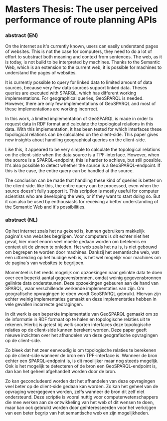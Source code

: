 # Masters Thesis: The user perceived performance of route planning APIs

<!-- [Extended abstract](https://github.com/Bertware/masterthesis/blob/master/abstract.pdf) (EN) -->
<!-- [Masters thesis](https://github.com/Bertware/masterthesis/blob/master/masterproef%20Bert%20Marcelis.pdf) (NL) -->

### **abstract (EN)**
On the internet as it's currently known, users can easily understand pages of websites. This is not the case for computers, they need to do a lot of effort to substract both meaning and context from sentences. The web, as it is today, is not build to be interpreted by machines. Thanks to the Semantic Web, which is an extension to the current web, it is possible for machines to understand the pages of websites.

It is currently possible to query for linked data to limited amount of data sources, because very few data sources support linked data. Theses queries are executed with SPARQL, which has different working implementations. For geographical queries, GeoSPARQL is needed. However, there are only few implementations of GeoSPARQL and most of these implementations are working incorrect.

In this work, a limited implementation of GeoSPARQL is made in order to request data in RDF format and calculate the topological relations in this data. With this implementation, it has been tested for which interfaces these topological relations can be calculated on the client-side. This paper gives new insights about handling geographical queries on the client-side.

Like this, it appeared to be very simple to calculate the topological relations on the client-side when the data source is a TPF-interface. However, when the source is a SPARQL-endpoint, this is harder to achieve, but still possible. It's also possible to detect whether the source is a GeoSPARQL-endpoint. If this is the case, the entire query can be handled at the source.

The conclusion can be made that handling these kind of queries is better on the client-side. like this, the entire query can be processed, even when the source doesn't fully support it. This scription is mostly useful for computer scientists who are developing the web, or if they want to start doing so. But it can also be used by enthousiasts for receiving a better understanding of the Semantic Web and it's possibilities.

### **abstract (NL)**
Op het internet zoals het nu gekend is, kunnen gebruikers makkelijk pagina's van websites begrijpen. Voor computers is dit echter niet het geval, hier moet enorm veel moeite gedaan worden om betekenis en context uit de zinnen te onleden. Het web zoals het nu is, is niet gebouwd om begrepen te worden door machines. Dankzij het semantische web, wat een uitbreiding op het huidige web is, is het wel mogelijk voor machines om de pagina's van websites te begrijpen.
    
Momenteel is het reeds mogelijk om opzoekingen naar gelinkte data te doen over een beperkt aantal gegevensbronnen, omdat weinig gegevensbronnen gelinkte data ondersteunen. Deze opzoekingen gebeuren aan de hand van SPARQL, waar verschillende werkende implementaties van zijn. Om geografische opvragingen te doen wordt GeoSPARQL gebruikt. Hiervan zijn echter weinig implementaties gemaakt en deze implementaties hebben in vele gevallen incorrecte gedragingen.

In dit werk is een beperkte implementatie van GeoSPARQL gemaakt om zo de informatie in RDF formaat op te halen en topologische relaties uit te rekenen. Hierbij is getest bij welk soorten interfaces deze topologische relaties op de client-side kunnen berekent worden. Deze paper geeft nieuwe inzichten over het afhandelen van deze geografische opvragingen op de client-side.

Zo bleek dat het zeer eenvoudig is om topologische relaties te berekenen op de client-side wanneer de bron een TPF-interface is. Wanneer de bron echter een SPARQL-endpoint is, is dit moeilijker maar nog steeds mogelijk. Ook is het mogelijk te detecteren of de bron een GeoSPARQL-endpoint is, dan kan het geheel afgehandelt worden door de bron.

Zo kan geconcludeerd worden dat het afhandelen van deze opvragingen veel beter op de client-side gedaan kan worden. Zo kan het geheel van de opvraging weergegeven worden, zelfs wanneer de bron dit zelf niet ondersteund. Deze scriptie is vooral nuttig voor computerwetenschappers die mee werken aan de ontwikkeling van het web of dit wensen te doen, maar kan ook gebruikt worden door geïnteresseerden voor het verkrijgen van een beter begrip van het semantische web en zijn mogelijkheden.